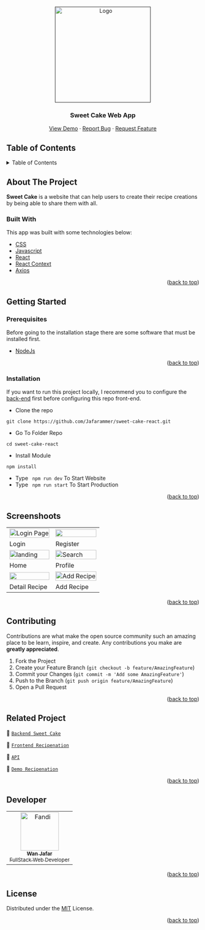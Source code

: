 <div id="top"></div>

<!-- PROJECT LOGO -->
<br />
<div align="center">
  <a href="">
    <img src="https://i.postimg.cc/63Kj4rNw/logo.jpg" alt="Logo" width="250px">
  </a>

  <h3 align="center">Sweet Cake Web App</h3>

  <p align="center">
    <a href="https://sweet-cake-react.web.app/">View Demo</a>
    ·
    <a href="https://github.com/Jafarammer/sweet-cake-react/issues">Report Bug</a>
    ·
    <a href="https://github.com/Jafarammer/sweet-cake-react/issues">Request Feature</a>
  </p>
</div>

<!-- TABLE OF CONTENTS -->

## Table of Contents

<details>
  <summary>Table of Contents</summary>
  <ol>
    <li>
      <a href="#about-the-project">About The Project</a>
      <ul>
        <li><a href="#built-with">Built With</a></li>
      </ul>
    </li>
    <li>
      <a href="#getting-started">Getting Started</a>
      <ul>
        <li><a href="#prerequisites">Prerequisites</a></li>
        <li><a href="#installation">Installation</a></li>
      </ul>
    </li>
    <li><a href="#screenshoots">Screenshots</a></li>
    <li><a href="#contributing">Contributing</a></li>
    <li><a href="#related-project">Related Project</a></li>
    <li><a href="#our-team">Contact</a></li>
    <li><a href="#license">License</a></li>
  </ol>
</details>

<!-- ABOUT THE PROJECT -->

## About The Project

**Sweet Cake** is a website that can help users to create their recipe creations by being able to share them with all.

### Built With

This app was built with some technologies below:

- [CSS](https://developer.mozilla.org/en-US/docs/Web/CSS)
- [Javascript](https://www.javascript.com/)
- [React](https://reactjs.org/)
- [React Context](https://reactjs.org/docs/context.html)
- [Axios](https://axios-http.com/)

<p align="right">(<a href="#top">back to top</a>)</p>

<!-- GETTING STARTED -->

## Getting Started

### Prerequisites

Before going to the installation stage there are some software that must be installed first.

- [NodeJs](https://nodejs.org/en/download/)

<p align="right">(<a href="#top">back to top</a>)</p>

### Installation

If you want to run this project locally, I recommend you to configure the [back-end](https://github.com/Jafarammer/sweetCakeChef) first before configuring this repo front-end.

- Clone the repo

```
git clone https://github.com/Jafarammer/sweet-cake-react.git
```

- Go To Folder Repo

```
cd sweet-cake-react
```

- Install Module

```
npm install
```

- Type ` npm run dev` To Start Website
- Type ` npm run start` To Start Production

<p align="right">(<a href="#top">back to top</a>)</p>

## Screenshoots

<p align="center" display=flex>
   
<table>
 
  <tr>
    <td><image src="https://i.postimg.cc/Xvs3sYNR/login.png" alt="Login Page" width=100%></td>
    <td><image src="https://i.postimg.cc/t4yYf7yJ/register.png" width=100%/></td>
  </tr>
   <tr>
    <td>Login</td>
    <td>Register</td>
  </tr>
  <tr>
    <td><image src="https://i.postimg.cc/7Yj5NXt3/landing.png" alt="landing" width=100%></td>
    <td><image src="https://i.postimg.cc/bwCpTvwK/profile2.png" alt="Search" width=100%/></td>
  </tr>
  <tr>
    <td>Home</td>
    <td>Profile</td>
  </tr>
  <tr>
    <td><image src="https://i.postimg.cc/yYnH1Nck/detail.png" width=100%></td>
    <td><image src="https://i.postimg.cc/K84dmDmH/add-Recipe.png" alt="Add Recipe" width=100%/></td>
  </tr>
  <tr>
    <td>Detail Recipe</td>
    <td>Add Recipe</td>
  </tr>
</table>
      
</p>
<p align="right">(<a href="#top">back to top</a>)</p>

## Contributing

Contributions are what make the open source community such an amazing place to be learn, inspire, and create. Any contributions you make are **greatly appreciated**.

1. Fork the Project
2. Create your Feature Branch (`git checkout -b feature/AmazingFeature`)
3. Commit your Changes (`git commit -m 'Add some AmazingFeature'`)
4. Push to the Branch (`git push origin feature/AmazingFeature`)
5. Open a Pull Request

<p align="right">(<a href="#top">back to top</a>)</p>

## Related Project

:rocket: [`Backend Sweet Cake`](https://github.com/Jafarammer/sweetCakeChef)

:rocket: [`Frontend Recipenation`](https://github.com/Jafarammer/sweet-cake-react)

:rocket: [`API`](https://sweet-cake-chef.herokuapp.com/)

:rocket: [`Demo Recipenation`](https://sweet-cake-react.web.app/)

<p align="right">(<a href="#top">back to top</a>)</p>

## Developer

<center>
  <table>
    <tr>
      <td align="center">
        <a href="https://github.com/Jafarammer">
          <img width="100" src="https://avatars.githubusercontent.com/u/43610978?s=400&u=76c4f9fc270cb7cb6e82570927b32973161aa970&v=4" alt="Fandi"><br/>
          <sub><b>Wan Jafar</b></sub> <br/>
          <sub>FullStack Web Developer</sub>
        </a>
      </td>
  </table>
</center>

<p align="right">(<a href="#top">back to top</a>)</p>

## License

Distributed under the [MIT](/LICENSE) License.

<p align="right">(<a href="#top">back to top</a>)</p>
